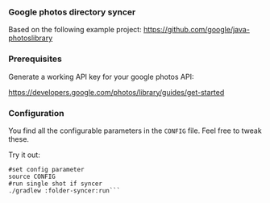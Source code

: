 ### Google photos directory syncer

Based on the following example project: https://github.com/google/java-photoslibrary

### Prerequisites

Generate a working API key for your google photos API:

https://developers.google.com/photos/library/guides/get-started

### Configuration

You find all the configurable parameters in the `CONFIG` file. Feel free to tweak these.

Try it out:
```
#set config parameter
source CONFIG
#run single shot if syncer
./gradlew :folder-syncer:run```

